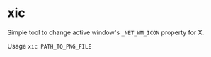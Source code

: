 # xic
Simple tool to change active window's `_NET_WM_ICON` property for X.

Usage `xic PATH_TO_PNG_FILE`
